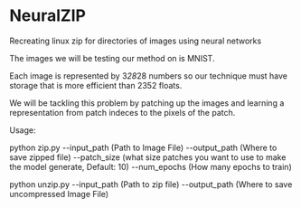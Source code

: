 # NeuralZIP
Recreating linux zip for directories of images using neural networks

The images we will be testing our method on is MNIST.

Each image is represented by 3*28*28 numbers so our technique must 
have storage that is more efficient than 2352 floats.

We will be tackling this problem by patching up the images and learning a representation 
from patch indeces to the pixels of the patch.

Usage:

python zip.py --input_path (Path to Image File) --output_path (Where to save zipped file) --patch_size (what size patches you want to use to make the model generate, Default: 10) --num_epochs (How many epochs to train)

python unzip.py --input_path (Path to zip file) --output_path (Where to save uncompressed Image File) 
